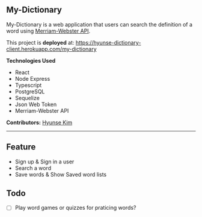 ## My-Dictionary

My-Dictionary is a web application that users can search the definition of a word using [Merriam-Webster API](https://www.merriam-webster.com/).

This project is **deployed** at: https://hyunse-dictionary-client.herokuapp.com/my-dictionary

**Technologies Used**
- React
- Node Express
- Typescript
- PostgreSQL
- Sequelize
- Json Web Token
- Merriam-Webster API

**Contributors:** [Hyunse Kim](https://github.com/Hyunse)

--- 

## Feature
- Sign up & Sign in a user
- Search a word
- Save words & Show Saved word lists

## Todo
- [ ] Play word games or quizzes for praticing words?
